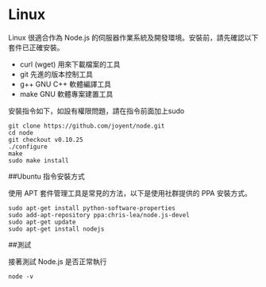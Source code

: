 Linux
=====

Linux 很適合作為 Node.js 的伺服器作業系統及開發環境。安裝前，請先確認以下套件已正確安裝。

 * curl (wget) 用來下載檔案的工具
 * git 先進的版本控制工具
 * g++ GNU C++ 軟體編譯工具
 * make GNU 軟體專案建置工具

安裝指令如下，如設有權限問題，請在指令前面加上sudo

    git clone https://github.com/joyent/node.git
    cd node
    git checkout v0.10.25
    ./configure
    make
    sudo make install

##Ubuntu 指令安裝方式

使用 APT 套件管理工具是常見的方法，以下是使用社群提供的 PPA 安裝方式。

    sudo apt-get install python-software-properties
    sudo add-apt-repository ppa:chris-lea/node.js-devel
    sudo apt-get update
    sudo apt-get install nodejs

##測試

接著測試 Node.js 是否正常執行

    node -v
